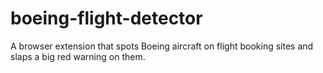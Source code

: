 # boeing-flight-detector
A browser extension that spots Boeing aircraft on flight booking sites and slaps a big red warning on them.
